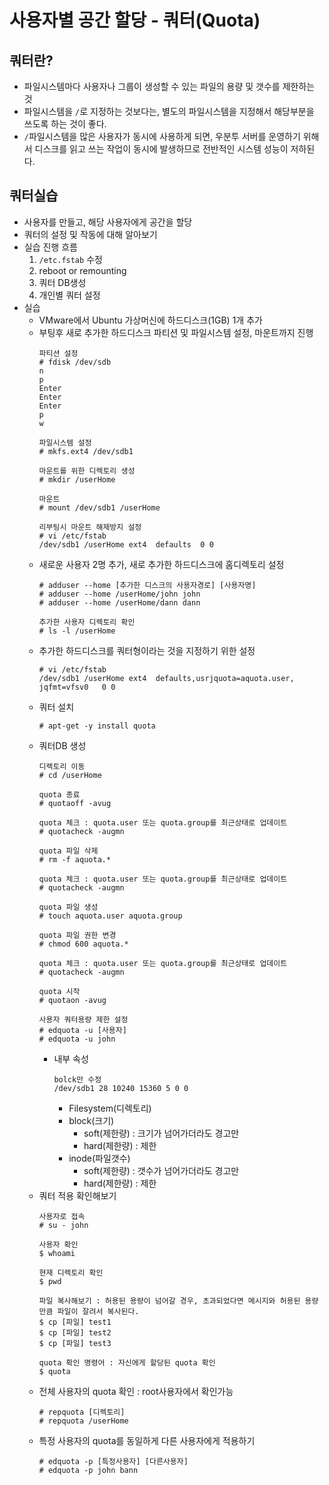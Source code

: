 # 사용자별 공간 할당 - 쿼터(Quota)

## 쿼터란?
- 파일시스템마다 사용자나 그룹이 생성할 수 있는 파일의 용량 및 갯수를 제한하는 것
- 파일시스템을 `/`로 지정하는 것보다는, 별도의 파일시스템을 지정해서 해당부분을 쓰도록 하는 것이 좋다.
- `/`파일시스템을 많은 사용자가 동시에 사용하게 되면, 우분투 서버를 운영하기 위해서 디스크를 읽고 쓰는 작업이 동시에 발생하므로 전반적인 시스템 성능이 저하된다.

## 쿼터실습
- 사용자를 만들고, 해당 사용자에게 공간을 할당
- 쿼터의 설정 및 작동에 대해 알아보기
- 실습 진행 흐름
  1. `/etc.fstab` 수정
  2. reboot or remounting
  3. 쿼터 DB생성
  4. 개인별 쿼터 설정
- 실습
  - VMware에서 Ubuntu 가상머신에 하드디스크(1GB) 1개 추가
  - 부팅후 새로 추가한 하드디스크 파티션 및 파일시스템 설정, 마운트까지 진행
    ```
    파티션 설정
    # fdisk /dev/sdb
    n
    p
    Enter
    Enter
    Enter
    p
    w
    ```
    ```
    파일시스템 설정
    # mkfs.ext4 /dev/sdb1
    ```
    ```
    마운트를 위한 디렉토리 생성
    # mkdir /userHome
    ```
    ```
    마운트
    # mount /dev/sdb1 /userHome
    ```
    ```
    리부팅시 마운트 해제방지 설정
    # vi /etc/fstab
    /dev/sdb1 /userHome ext4  defaults  0 0
    ```
  - 새로운 사용자 2명 추가, 새로 추가한 하드디스크에 홈디렉토리 설정
    ```
    # adduser --home [추가한 디스크의 사용자경로] [사용자명]
    # adduser --home /userHome/john john
    # adduser --home /userHome/dann dann
    ```
    ```
    추가한 사용자 디렉토리 확인
    # ls -l /userHome
    ```
  - 추가한 하드디스크를 쿼터형이라는 것을 지정하기 위한 설정
    ```
    # vi /etc/fstab
    /dev/sdb1 /userHome ext4  defaults,usrjquota=aquota.user, jqfmt=vfsv0   0 0
    ```
  - 쿼터 설치
    ```
    # apt-get -y install quota
    ```
  - 쿼터DB 생성
    ```
    디렉토리 이동
    # cd /userHome
    ```
    ```
    quota 종료
    # quotaoff -avug
    ```
    ```
    quota 체크 : quota.user 또는 quota.group를 최근상태로 업데이트
    # quotacheck -augmn
    ```
    ```
    quota 파일 삭제
    # rm -f aquota.*
    ```
    ```
    quota 체크 : quota.user 또는 quota.group를 최근상태로 업데이트
    # quotacheck -augmn
    ```
    ```
    quota 파일 생성
    # touch aquota.user aquota.group
    ```
    ```
    quota 파일 권한 변경
    # chmod 600 aquota.*
    ```
    ```
    quota 체크 : quota.user 또는 quota.group를 최근상태로 업데이트
    # quotacheck -augmn
    ```
    ```
    quota 시작
    # quotaon -avug
    ```
    ```
    사용자 쿼터용량 제한 설정
    # edquota -u [사용자]
    # edquota -u john
    ```
    - 내부 속성
      ```
      bolck만 수정
      /dev/sdb1 28 10240 15360 5 0 0
      ```
      - Filesystem(디렉토리)
      - block(크기)
        - soft(제한량) : 크기가 넘어가더라도 경고만
        - hard(제한량) : 제한
      - inode(파일갯수)
        - soft(제한량) : 갯수가 넘어가더라도 경고만
        - hard(제한량) : 제한
  - 쿼터 적용 확인해보기
    ```
    사용자로 접속
    # su - john
    ```
    ```
    사용자 확인
    $ whoami
    ```
    ```
    현재 디렉토리 확인
    $ pwd
    ```
    ```
    파일 복사해보기 : 허용된 용량이 넘어갈 경우, 초과되었다면 메시지와 허용된 용량만큼 파일이 잘려서 복사된다.
    $ cp [파일] test1
    $ cp [파일] test2
    $ cp [파일] test3
    ```
    ```
    quota 확인 명령어 : 자신에게 할당된 quota 확인
    $ quota
    ```
  - 전체 사용자의 quota 확인 : root사용자에서 확인가능
    ```
    # repquota [디렉토리]
    # repquota /userHome
    ```
  - 특정 사용자의 quota를 동일하게 다른 사용자에게 적용하기
    ```
    # edquota -p [특정사용자] [다른사용자]
    # edquota -p john bann
    ```

